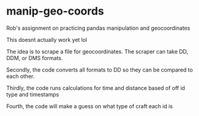 # manip-geo-coords
Rob's assignment on practicing pandas manipulation and geocoordinates

This doesnt actually work yet lol

The idea is to scrape a file for geocoordinates. The scraper can take DD, DDM, or DMS formats. 

Secondly, the code converts all formats to DD so they can be compared to each other.

Thirdly, the code runs calculations for time and distance based of off id type and timestamps

Fourth, the code will make a guess on what type of craft each id is

